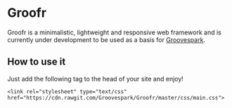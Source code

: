 # Groofr
Groofr is a minimalistic, lightweight and responsive web framework and is currently under development to be used as a basis for [Groovespark](https://github.com/Groovespark/groovespark.github.io).

## How to use it
Just add the following tag to the head of your site and enjoy!   
```
<link rel="stylesheet" type="text/css" href="https://cdn.rawgit.com/Groovespark/Groofr/master/css/main.css">
```
